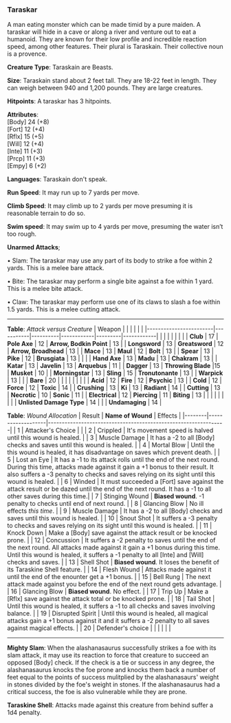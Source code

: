 ### Taraskar
A man eating monster which can be made timid by a pure maiden. A taraskar will hide in a cave or along a river and venture out to eat a humanoid. They are known for their low profile and incredible reaction speed, among other features. Their plural is Taraskain. Their collective noun is a provence.

**Creature Type**: Taraskain are Beasts.

**Size**: Taraskain stand about 2 feet tall. They are 18-22 feet in length. They can weigh between 940 and 1,200 pounds. They are large creatures.

**Hitpoints**: A taraskar has 3 hitpoints.

**Attributes**:  
[Body] 24 (+8)  
[Fort] 12 (+4)  
[Rflx] 15 (+5)  
[Will] 12 (+4)  
[Inte] 11 (+3)  
[Prcp] 11 (+3)  
[Empy] 6  (+2)  

**Languages**: Taraskain don't speak.

**Run Speed**: It may run up to 7 yards per move.

**Climb Speed**: It may climb up to 2 yards per move presuming it is reasonable terrain to do so.

**Swim speed**: It may swim up to 4 yards per move, presuming the water isn’t too rough.

**Unarmed Attacks**;

 • Slam: The taraskar may use any part of its body to strike a foe within 2 yards. This is a melee bare attack.

 • Bite: The taraskar may perform a single bite against a foe within 1 yard. This is a melee bite attack.

 • Claw: The taraskar may perform use one of its claws to slash a foe within 1.5 yards. This is a melee cutting attack.

-----

**Table**: *Attack versus Creature*
| Weapon                 |          |            |         |            |         |
|------------------------|-----------|----------|------------|---------|------------|
|                        |          |            |         |            |         |
| **Club**                | 17   | **Pole Axe** | 12     | **Arrow, Bodkin Point**    | 13    |
| **Longsword**              | 13     | **Greatsword** | 12     | **Arrow, Broadhead**       | 13    |
| **Mace**                   | 13    | **Maul** | 12     | **Bolt** | 13    |
| **Spear**                  | 13     | **Pike** | 12     | **Brusgiata** | 13     |  |     |
| **Hand Axe**               | 13     | **Madu** | 13     | **Chakram** | 13    |
| **Katar**                  | 13     | **Javelin** | 13    | **Arquebus** | 11    |
| **Dagger**                 | 13     | **Throwing Blade** |15    | **Musket** | 10    |
| **Morningstar**            | 13     | **Sling** | 15    | **Tronutonante** | 13    |
| **Warpick**                | 13     |    |  |   **Bare** |  20  |
|                        |           |          |            |         |            |
| **Acid**                   | 12     | **Fire** | 12     | **Psychic** | 13     |
| **Cold**                   | 12     | **Force** | 12     | **Toxic**  | 14     |
| **Crushing**               | 13     | **Ki** | 13     | **Radiant** | 14     |
| **Cutting**                | 13     | **Necrotic** | 10     | **Sonic** | 11    |
| **Electrical**             | 12     | **Piercing** | 11     | **Biting** | 13    |
|                        |           |          |            |         |            |
| **Unlisted Damage Type** | 14 |    |     | **Undamaging** | 14 |



**Table**: *Wound Allocation*
| Result | **Name of Wound** | Effects                                                        |
|--------|-------------------|----------------------------------------------------------------|
|   1    | Attacker's Choice |                                                                |
|   2    | Crippled          | It's movement speed is halved until this wound is healed.      |
|   3    | Muscle Damage     | It has a -2 to all [Body] checks and saves until this wound is healed. |
|   4    | Mortal Blow       | Until the this wound is healed, it has disadvantage on saves which prevent death. |
|   5    | Lost an Eye       | It has a -1 to its attack rolls until the end of the next round. During this time, attacks made against it gain a +1 bonus to their result. It also suffers a -3 penalty to checks and saves relying on its sight until this wound is healed. |
|   6    | Winded            | It must succeeded a [Fort] save against the attack result or be dazed until the end of the next round. It has a -1 to all other saves during this time.|
|   7    | Stinging Wound    | **Biased wound**. -1 penalty to checks until end of next round. |
|   8    | Glancing Blow     | No ill effects _this time_.                                     |
|   9    | Muscle Damage     | It has a -2 to all [Body] checks and saves until this wound is healed. |
|   10   | Snout Shot        | It suffers a -3 penalty to checks and saves relying on its sight until this wound is healed. |
|   11   | Knock Down        | Make a [Body] save against the attack result or be knocked prone. |
|   12   | Concussion        | It suffers a -2 penalty to saves until the end of the next round. All attacks made against it gain a +1 bonus during this time. Until this wound is healed, it suffers a -1 penalty to all [Inte] and [Will] checks and saves. |
|   13   | Shell Shot        | **Biased wound**. It loses the benefit of its Taraskine Shell feature. |
|   14   | Flesh Wound       | Attacks made against it until the end of the enounter get a +1 bonus. |
|   15   | Bell Rung         | The next attack made against you before the end of the next round gets advantage.  |
|   16   | Glancing Blow     | **Biased wound**. No effect. |
|   17   | Trip Up           | Make a [Rflx] save against the attack total or be knocked prone.                                  |
|   18   | Tail Shot         | Until this wound is healed, it suffers a -1 to all checks and saves involving balance. |
|   19   | Disrupted Spirit  | Until this wound is healed, all magical attacks gain a +1 bonus against it and it suffers a -2 penalty to all saves against magical effects. |
|   20   | Defender's choice |                                   |
|        |                                                |                                   |

-----

**Mighty Slam**: When the alashanasaurus successfully strikes a foe with its slam attack, it may use its reaction to force that creature to succeed an opposed [Body] check. If the check is a tie or success in any degree, the alashanasaurus knocks the foe prone and knocks them back a number of feet equal to the points of success mulitplied by the alashanasaurs' weight in stones divided by the foe's weight in stones. If the alashanasaurus had a critical success, the foe is also vulnerable while they are prone.

**Taraskine Shell**: Attacks made against this creature from behind suffer a 1d4 penalty.
